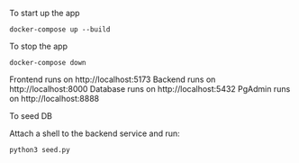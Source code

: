 
To start up the app

```
docker-compose up --build
```

To stop the app

```
docker-compose down
```

Frontend runs on http://localhost:5173
Backend runs on http://localhost:8000
Database runs on http://localhost:5432
PgAdmin runs on http://localhost:8888


To seed DB

Attach a shell to the backend service and run:

```bash
python3 seed.py
```
